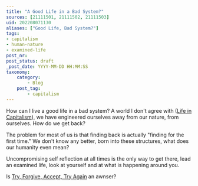 ```yaml
---
title: "A Good Life in a Bad System?"
sources: [21111501, 21111502, 21111503]
uid: 202208071130
aliases: ["Good Life, Bad System?"]
tags: 
- capitalism
- human-nature
- examined-life
post_nr:
post_status: draft
_post_date: YYYY-MM-DD HH:MM:SS
taxonomy:
    category:
        - Blog
    post_tag:
        - capitalism
---
```


How can I live a good life in a bad system? A world I don't agree with ([Life in Capitalism](capitalism-and-your-life.md)), we have engineered ourselves away from our nature, from ourselves. How do we get back?

The problem for most of us is that finding back is actually "finding for the first time." We don't know any better, born into these structures, what does our humanity even mean?

Uncompromising self reflection at all times is the only way to get there, lead an examined life, look at yourself and at what is happening around you.

Is [Try, Forgive, Accept, Try Again](try-forgive-accept-try.md) an awnser?